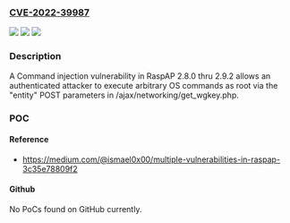 ### [CVE-2022-39987](https://cve.mitre.org/cgi-bin/cvename.cgi?name=CVE-2022-39987)
![](https://img.shields.io/static/v1?label=Product&message=n%2Fa&color=blue)
![](https://img.shields.io/static/v1?label=Version&message=n%2Fa&color=blue)
![](https://img.shields.io/static/v1?label=Vulnerability&message=n%2Fa&color=brighgreen)

### Description

A Command injection vulnerability in RaspAP 2.8.0 thru 2.9.2 allows an authenticated attacker to execute arbitrary OS commands as root via the "entity" POST parameters in /ajax/networking/get_wgkey.php.

### POC

#### Reference
- https://medium.com/@ismael0x00/multiple-vulnerabilities-in-raspap-3c35e78809f2

#### Github
No PoCs found on GitHub currently.

